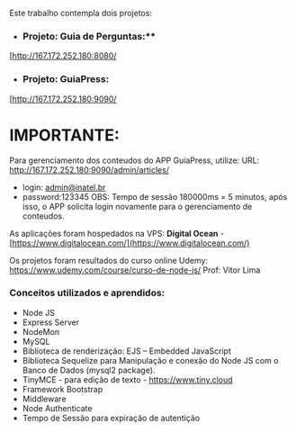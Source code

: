 Este trabalho contempla dois projetos:


 - ### Projeto: Guia de Perguntas:**
[http://167.172.252.180:8080/

- ### Projeto: **GuiaPress:**
[http://167.172.252.180:9090/

# IMPORTANTE:
Para gerenciamento dos conteudos do APP GuiaPress, utilize:
URL: http://167.172.252.180:9090/admin/articles/
- login: admin@inatel.br
- password:123345
OBS: Tempo de sessão 180000ms = 5 minutos, após isso, o APP solicita login novamente para o gerenciamento de conteudos.





As aplicações foram hospedados na VPS: **Digital Ocean** - [https://www.digitalocean.com/](https://www.digitalocean.com/)


Os projetos foram resultados do curso online Udemy:
https://www.udemy.com/course/curso-de-node-js/
Prof: Vitor Lima

### Conceitos utilizados e aprendidos:
- Node JS
- Express Server
- NodeMon
- MySQL
- Biblioteca de renderização: EJS – Embedded JavaScript
- Biblioteca Sequelize para Manipulação e conexão  do Node JS com o Banco de Dados (mysql2 package).
- TinyMCE - para edição de texto - https://www.tiny.cloud
- Framework Bootstrap
- Middleware 
- Node Authenticate
- Tempo de Sessão para expiração de autentição
